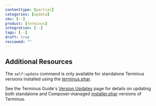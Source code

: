 ```yaml
---
contenttype: [partial]
categories: [update]
cms: [--]
product: [terminus]
integration: [--]
tags: [--]
draft: true
reviewed: ""
---
```


## Additional Resources

The `self:update` command is only available for standalone Terminus versions installed using the [terminus.phar](/terminus/install#standalone-terminus-phar).

See the Terminus Guide's [Version Updates](/terminus/updates) page for details on updating both standalone and Composer-managed [installer.phar](/terminus/install#terminus-installer-phar) versions of Terminus.
